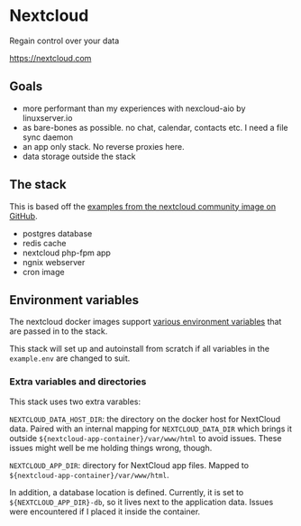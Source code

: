 # Nextcloud

Regain control over your data

<https://nextcloud.com>

## Goals

- more performant than my experiences with nexcloud-aio by linuxserver.io
- as bare-bones as possible. no chat, calendar, contacts etc. I need a
  file sync daemon
- an app only stack. No reverse proxies here.
- data storage outside the stack

## The stack

This is based off the [examples from the nextcloud community image on GitHub](https://github.com/nextcloud/docker/).

- postgres database
- redis cache
- nextcloud php-fpm app
- ngnix webserver
- cron image

## Environment variables

The nextcloud docker images support [various environment variables](https://github.com/nextcloud/docker/tree/master?tab=readme-ov-file#auto-configuration-via-environment-variables) that are
passed in to the stack.

This stack will set up and autoinstall from scratch if all variables in
the `example.env` are changed to suit.

### Extra variables and directories

This stack uses two extra varables:

`NEXTCLOUD_DATA_HOST_DIR`: the directory on the docker host for NextCloud
data. Paired with an internal mapping for `NEXTCLOUD_DATA_DIR` which
brings it outside `${nextcloud-app-container}/var/www/html` to avoid
issues. These issues might well be me holding things wrong, though.

`NEXTCLOUD_APP_DIR`: directory for NextCloud app files. Mapped to  `${nextcloud-app-container}/var/www/html`.

In addition, a database location is defined. Currently, it is set to `${NEXTCLOUD_APP_DIR}-db`, so it lives next to the application data. Issues were encountered if I placed it inside the container.

